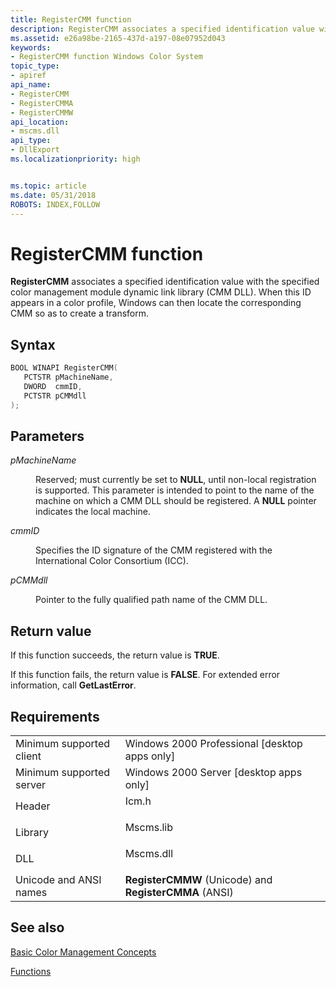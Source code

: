 ```yaml
---
title: RegisterCMM function
description: RegisterCMM associates a specified identification value with the specified color management module dynamic link library (CMM DLL). When this ID appears in a color profile, Windows can then locate the corresponding CMM so as to create a transform.
ms.assetid: e26a98be-2165-437d-a197-08e07952d043
keywords:
- RegisterCMM function Windows Color System
topic_type:
- apiref
api_name:
- RegisterCMM
- RegisterCMMA
- RegisterCMMW
api_location:
- mscms.dll
api_type:
- DllExport
ms.localizationpriority: high


ms.topic: article
ms.date: 05/31/2018
ROBOTS: INDEX,FOLLOW
---
```


# RegisterCMM function

**RegisterCMM** associates a specified identification value with the specified color management module dynamic link library (CMM DLL). When this ID appears in a color profile, Windows can then locate the corresponding CMM so as to create a transform.

## Syntax


```C++
BOOL WINAPI RegisterCMM(
   PCTSTR pMachineName,
   DWORD  cmmID,
   PCTSTR pCMMdll
);
```



## Parameters

<dl> <dt>

*pMachineName* 
</dt> <dd>

Reserved; must currently be set to **NULL**, until non-local registration is supported. This parameter is intended to point to the name of the machine on which a CMM DLL should be registered. A **NULL** pointer indicates the local machine.

</dd> <dt>

*cmmID* 
</dt> <dd>

Specifies the ID signature of the CMM registered with the International Color Consortium (ICC).

</dd> <dt>

*pCMMdll* 
</dt> <dd>

Pointer to the fully qualified path name of the CMM DLL.

</dd> </dl>

## Return value

If this function succeeds, the return value is **TRUE**.

If this function fails, the return value is **FALSE**. For extended error information, call **GetLastError**.

## Requirements



|                                     |                                                                                      |
|-------------------------------------|--------------------------------------------------------------------------------------|
| Minimum supported client<br/> | Windows 2000 Professional \[desktop apps only\]<br/>                           |
| Minimum supported server<br/> | Windows 2000 Server \[desktop apps only\]<br/>                                 |
| Header<br/>                   | <dl> <dt>Icm.h</dt> </dl>     |
| Library<br/>                  | <dl> <dt>Mscms.lib</dt> </dl> |
| DLL<br/>                      | <dl> <dt>Mscms.dll</dt> </dl> |
| Unicode and ANSI names<br/>   | **RegisterCMMW** (Unicode) and **RegisterCMMA** (ANSI)<br/>                    |



## See also

<dl> <dt>

[Basic Color Management Concepts](basic-color-management-concepts.md)
</dt> <dt>

[Functions](functions.md)
</dt> </dl>

 

 





